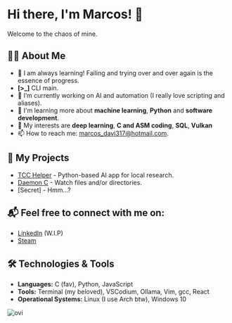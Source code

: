 # Hi there, I'm Marcos! 👋

Welcome to the chaos of mine.

## 👨‍💻 About Me
- 🔎 I am always learning! Failing and trying over and over again is the essence of progress.
- **[>_]** CLI main.
- 🔭 I’m currently working on AI and automation (I really love scripting and aliases).
- 🌱 I'm learning more about **machine learning**, **Python** and **software development**.
- 💬 My interests are **deep learning**, **C and ASM coding**, **SQL**, **Vulkan**
- 📫 How to reach me: [marcos_davi317@hotmail.com](mailto:marcos_davi317@hotmail.com).

## 🚀 My Projects
- [TCC Helper](https://github.com/marcosdotonion/tcc-helper) - Python-based AI app for local research.
- [Daemon C](https://github.com/marcosdotonion/daemonc) - Watch files and/or directories.
- [Secret] - Hmm...?

## 📬 Feel free to connect with me on:
- [LinkedIn](https://www.cachemonet.com/) (W.I.P)
- [Steam](https://steamcommunity.com/id/7656119804883/)

## 🛠️ Technologies & Tools
- **Languages:** C (fav), Python, JavaScript
- **Tools:** Terminal (my beloved), VSCodium, Ollama, Vim, gcc, React
- **Operational Systems:** Linux (I use Arch btw), Windows 10

<img src="https://github-readme-stats.vercel.app/api/top-langs?username=madushadhanushka&show_icons=true&locale=en&layout=compact&theme=chartreuse-dark" alt="ovi" />
